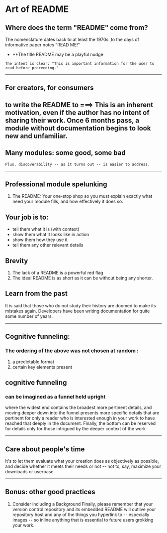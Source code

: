 # Art of README

## Where does the term "README" come from?
The nomenclature dates back to at least the 1970s ,to the days of informative paper notes  "READ ME!"
- **The title README may be a playful nudge
````
The intent is clear: "This is important information for the user to read before proceeding."
````
-------------------------------------------------------------------------
## For creators, for consumers
to write the README to ===> This is an inherent motivation, even if the author has no intent of sharing their work. Once 6 months pass, a module without documentation begins to look new and unfamiliar.
--------------------------------------------

## Many modules: some good, some bad

`````
Plus, discoverability -- as it turns out -- is easier to address.
`````
----------------------------------------------------------------
## Professional module spelunking
1. The README: Your one-stop shop
so you must explain exactly what need your module fills, and how effectively it does so.


## Your job is to:
- tell them what it is (with context)
- show them what it looks like in action
- show them how they use it
- tell them any other relevant details






## Brevity
1. The lack of a README is a powerful red flag
2. The ideal README is as short as it can be without being any shorter. 


## Learn from the past
It is said that those who do not study their history are doomed to make its mistakes again. Developers have been writing documentation for quite some number of years. 

--------------------------------
## Cognitive funneling:
### The ordering of the above was not chosen at random :
1. a predictable format
2. certain key elements present


## cognitive funneling
 ### can be imagined as a funnel held upright
 where the widest end contains the broadest more pertinent details, and moving deeper down into the funnel presents more specific details that are pertinent for only a reader who is interested enough in your work to have reached that deeply in the document. Finally, the bottom can be reserved for details only for those intrigued by the deeper context of the work 

-------------------------------------------------------------------------

## Care about people's time
It's to let them evaluate what your creation does as objectively as possible, and decide whether it meets their needs or not -- not to, say, maximize your downloads or userbase.

-------------------------------------------------

##  Bonus: other good practices
1. Consider including a Background
Finally, please remember that your version control repository and its embedded README will outlive your repository host and any of the things you hyperlink to -- especially images -- so inline anything that is essential to future users grokking your work.


